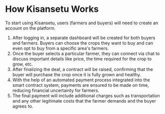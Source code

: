 
# How Kisansetu Works

To start using Kisansetu, users (farmers and buyers) will need to create an account on the platform.
1. After logging in, a separate dashboard will be created for both buyers and farmers. Buyers can choose the crops they want to buy and can even opt to buy from a specific area's farmers.
2. Once the buyer selects a particular farmer, they can connect via chat to discuss important details like price, the time required for the crop to grow, etc.
3. After finalizing the deal, a contract will be raised, confirming that the buyer will purchase the crop once it is fully grown and healthy.
4. With the help of an automated payment process integrated into the smart contract system, payments are ensured to be made on time, reducing financial uncertainty for farmers.
5. The final payment will include additional charges such as transportation and any other legitimate costs that the farmer demands and the buyer agrees to.
